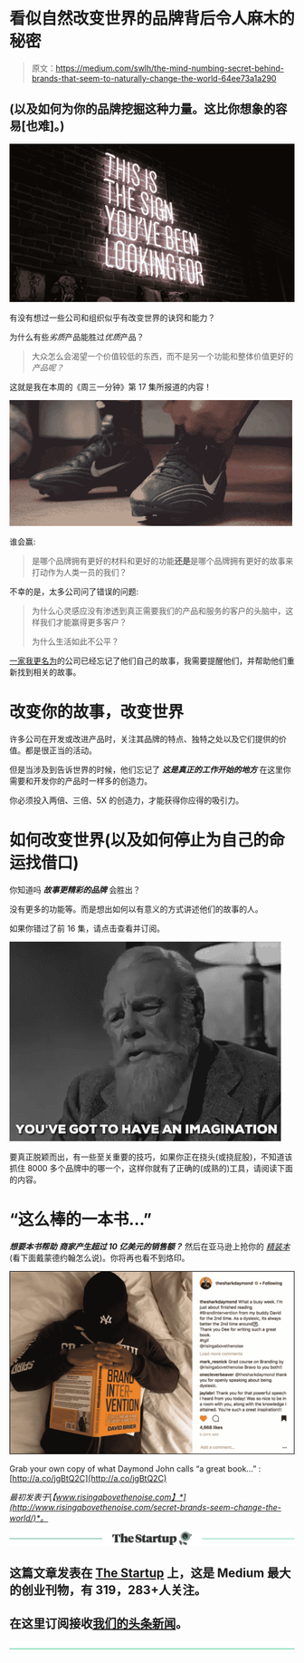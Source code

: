 # 看似自然改变世界的品牌背后令人麻木的秘密

> 原文：<https://medium.com/swlh/the-mind-numbing-secret-behind-brands-that-seem-to-naturally-change-the-world-64ee73a1a290>

## (以及如何为你的品牌挖掘这种力量。这比你想象的容易[也难]。)

![](img/3cc42f476ff44caa5cb1657d5545170d.png)

有没有想过一些公司和组织似乎有改变世界的诀窍和能力？

为什么有些*劣质*产品能胜过*优质*产品？

> 大众怎么会渴望一个价值较低的东西，而不是另一个功能和整体价值更好的*产品呢？*

这就是我在本周的《周三一分钟》第 17 集所报道的内容！

![](img/0fa8b8659bb0165ea30693979ae8a9ea.png)

谁会赢:

> 是哪个品牌拥有更好的材料和更好的功能**还是**是哪个品牌拥有更好的故事来打动作为人类一员的我们？

不幸的是，太多公司问了错误的问题:

> 为什么心灵感应没有渗透到真正需要我们的产品和服务的客户的头脑中，这样我们才能赢得更多客户？
> 
> 为什么生活如此不公平？

[一家我更名为](http://www.risingabovethenoise.com/brand-storytelling-case-study/)的公司已经忘记了他们自己的故事，我需要提醒他们，并帮助他们重新找到相关的故事。

# 改变你的故事，改变世界

许多公司在开发或改进产品时，关注其品牌的特点、独特之处以及它们提供的价值。都是很正当的活动。

但是当涉及到告诉世界的时候，他们忘记了 ***这是真正的工作开始的地方*** 在这里你需要和开发你的产品时一样多的创造力。

你必须投入两倍、三倍、5X 的创造力，才能获得你应得的吸引力。

# 如何改变世界(以及如何停止为自己的命运找借口)

你知道吗 ***故事更精彩的品牌*** 会胜出？

没有更多的功能等。而是想出如何以有意义的方式讲述他们的故事的人。

如果你错过了前 16 集，请点击查看并订阅。

![](img/9ec04dff4555d0c5af0fa32024d440f1.png)

要真正脱颖而出，有一些至关重要的技巧，如果你正在挠头(或挠屁股)，不知道该抓住 8000 多个品牌中的哪一个，这样你就有了正确的(成熟的)工具，请阅读下面的内容。

# “这么棒的一本书…”

***想要本书帮助*** ***商家产生超过 10 亿美元的销售额？*** 然后在亚马逊上抢你的 [*精装本*](http://a.co/jgBtQ2C) (看下面戴蒙德约翰怎么说)。你将再也看不到烙印。

![](img/352e5d5bd79cdcd83b5a762532aa8084.png)

Grab your own copy of what Daymond John calls “a great book…” : [http://a.co/jgBtQ2C](http://a.co/jgBtQ2C)

*最初发表于*[*【www.risingabovethenoise.com】*](http://www.risingabovethenoise.com/secret-brands-seem-change-the-world/)*。*

[![](img/308a8d84fb9b2fab43d66c117fcc4bb4.png)](https://medium.com/swlh)

## 这篇文章发表在 [The Startup](https://medium.com/swlh) 上，这是 Medium 最大的创业刊物，有 319，283+人关注。

## 在这里订阅接收[我们的头条新闻](http://growthsupply.com/the-startup-newsletter/)。

[![](img/b0164736ea17a63403e660de5dedf91a.png)](https://medium.com/swlh)